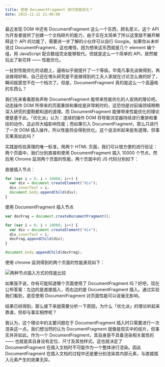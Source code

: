```yaml
---
title: 使用 DocumentFragment 进行性能优化？
date: 2015-11-22 21:40:00
---
```


最近发现 DOM 中还有 DocumentFragment 这么一个东西，顾名思义，这个 API 为开发者提供了创建一个文档碎片的能力，由于实在太简单了所以这里就不展开解释这个 API 的功能了，需要进一步了解的小伙伴可以自行 Google。如果你从未听说过 DocumentFragment，这也难怪，因为想来这东西就是几个 element 编个组，用 JavaScript 配合数组完全能够取代。但就是这么一个简单的 API，居然被玩出了新花样 —— 性能优化。

<!--more-->

一扯到性能优化的话题上，逼格似乎就提升了一个等级。毕竟凡事先谈做得到，再谈做得好嘛，自己还在埋头研究是不是做得到的工夫人家就在讨论怎么做的好了，瞬间就感觉不在一个档次了。但是，DocumentFragment 真的是这么一个高逼格的东西么？

我们先来看看那些声称 DocumentFragment 能带来性能优化的人宣扬的理论吧。动态操作 DOM 所带来的页面重排和重绘是非常耗时的，这恐怕是对前端领域稍稍深入研究的童鞋都知道的道理。而 DocumentFragment 能够带来性能优化的理论便是基于此。「优化派」认为：连续的操作 DOM 将导致浏览器持续进行重排和重绘的动作，这必将大幅影响性能；而如果引入 DocumentFragment，那么只进行了一次 DOM 插入操作，所以性能将会得到优化。这个说法听起来挺有道理，但事实果真如此吗？

实践是检验真理的唯一标准，用两个 HTML 页面，我们可以很方便的进行验证：两个页面中，我们分别直接和使用 DocumentFragment 插入 10000 个节点，然后用 Chrome 监测两个页面的性能，两个页面中的 JS 代码分别如下：

直接插入节点：

```js
for (var i = 0; i < 10000; i++) {
  var div = document.createElement("div");
  div.innerText = i;
  document.body.appendChild(div);
}
```

使用 DocumentFragment 插入节点

```js
var docFrag = document.createDocumentFragment();

for (var i = 0; i < 10000; i++) {
  var div = document.createElement("div");
  div.innerText = i;
  docFrag.appendChild(div);
}

document.body.appendChild(docFrag);
```

使用 chrome 监测得到的两个页面的性能表现如下：

![两种节点插入方式的性能比较](/usr/uploads/documentfragment.png)

如果我不说，你有可能知道哪个页面使用了 DocumentFragment 吗？好吧，现在公布答案：左边的是直接插入，而右边的是 DocumentFragment 插入。通过实验我们看到，是否使用 DocumentFragment 对页面性能可以说毫无影响。

结果已经得到，那么接下来就需要分析一下原因，为什么「优化派」的理论听起来靠谱，但却与事实相悖呢？

我认为，这个理论中的主要问题在于 DocumentFragment 插入时只需要进行一次渲染这一点。我们想当然的认为 DocumentFragment 就像是现实中的纸片，但事实并非如此。作为一个 DocumentFragment，其自身是不具备渲染相关属性的 —— 也就是其自身没有定位、尺寸及其他样式。这也就决定了 DocumentFragment 在插入文档时不可能作为一个整体进行渲染。因此 DocumentFragment 在插入文档的过程中还是要分别渲染其内部元素，与直接插入元素产生的效果无异。
